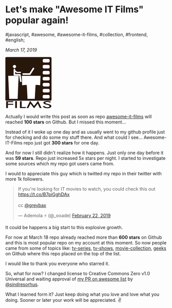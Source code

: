 # Let's make "Awesome IT Films" popular again! 

#javascript, #awesome, #awesome-it-films, #collection, #frontend, #english;

_March 17, 2019_

![Awesome IT Films Logo](/images/lets-make-awesome-it-films-popular-again/awesome_it_films_logo.png)

Actually I would write this post as soon as repo [awesome-it-films](https://github.com/greybax/awesome-IT-films) will reached **100 stars** on Github. But I missed this moment... 

Instead of it I woke up one day and as usually went to my github profile just for checking and do some my stuff there. And what could I see... Awesome-IT-Films repo just got **300 stars** for one day. 

And for now I still didn't realize how it happens. Just only one day before it was **59 stars**. Repo just increased 5x stars per night. I started to investigate some sources which my repo got users came from.

I would to appreciate this guy which is twitted my repo in their twitter with more 1k followers.

<blockquote class="twitter-tweet"><p lang="en" dir="ltr">If you&#39;re looking for IT movies to watch, you could check this out <a href="https://t.co/B7piGghDAx">https://t.co/B7piGghDAx</a><br><br>cc <a href="https://twitter.com/greybax?ref_src=twsrc%5Etfw">@greybax</a></p>&mdash; Ademola ⚡ (@_ooade) <a href="https://twitter.com/_ooade/status/1098906129780879360?ref_src=twsrc%5Etfw">February 22, 2019</a></blockquote> <script async src="https://platform.twitter.com/widgets.js" charset="utf-8"></script>

It could be happens a big start to this explosive growth. 

For now at March 18 repo already reached more than **600 stars** on Github and this is most popular repo on my account at this moment. 
So now people came from some of topics like: [tv-series](https://github.com/topics/tv-series), [tv-shows](https://github.com/topics/tv-shows), [movie-collection](https://github.com/topics/movie-collection), [geeks](https://github.com/topics/geeks) on Github where this repo placed on the top of the list.

I would like to thank you everyone who starred it. 

So, what for now? I changed license to Creative Commons Zero v1.0 Universal and waiting approval of [my PR on awesome list](https://github.com/sindresorhus/awesome/pull/1434) by [@sindresorhus](https://github.com/sindresorhus). 

What I learned form it? Just keep doing what you love and love what you doing. Sooner or later your work will be appreciated. :v: